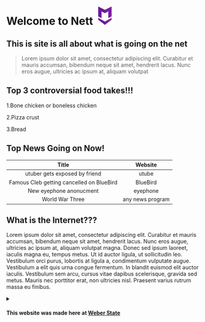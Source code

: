 # Welcome to Nett ![Logo](ExampleLogo.png)
## This is site is all about what is going on the net
> Lorem ipsum dolor sit amet, consectetur adipiscing elit. Curabitur et mauris accumsan, bibendum neque sit amet, hendrerit lacus. Nunc eros augue, ultricies ac ipsum at, aliquam volutpat 


## Top 3 controversial food takes!!!

1.Bone chicken or boneless chicken

2.Pizza crust

3.Bread 

## Top News Going on Now!

| Title | Website|
|:---:|:---:|
| utuber gets exposed by friend| utube |
| Famous Cleb getting cancelled on BlueBird | BlueBird |
| New eyephone anonucment | eyephone |
| World War Three | any news program |




## What is the Internet???

 Lorem ipsum dolor sit amet, consectetur adipiscing elit. Curabitur et mauris accumsan, bibendum neque sit amet, hendrerit lacus. Nunc eros augue, ultricies ac ipsum at, aliquam volutpat magna. Donec sed ipsum laoreet, iaculis magna eu, tempus metus. Ut id auctor ligula, ut sollicitudin leo. Vestibulum orci purus, lobortis at ligula a, condimentum vulputate augue. Vestibulum a elit quis urna congue fermentum. In blandit euismod elit auctor iaculis. Vestibulum sem arcu, cursus vitae dapibus scelerisque, gravida sed metus. Mauris nec porttitor erat, non ultricies nisl. Praesent varius rutrum massa eu finibus.



<details><summary>  </summary>
<p>

 > :o

</p>
</details>



#### This website was made here at [Weber State](https://www.weber.edu/ "Webers Homepage")